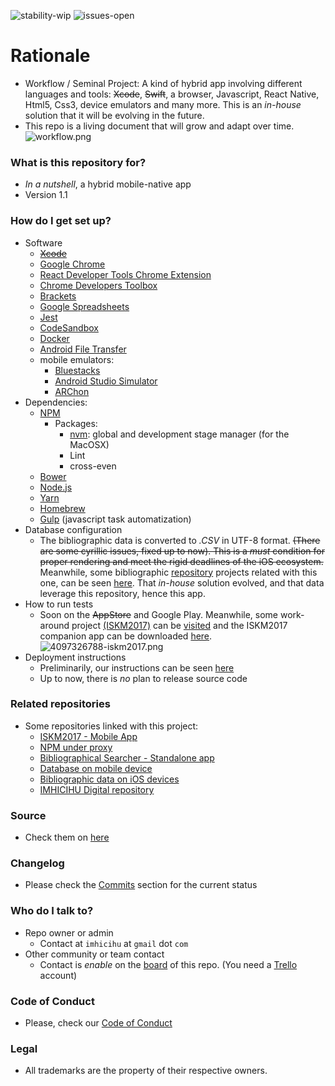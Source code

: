 ![stability-wip](https://bitbucket.org/repo/ekyaeEE/images/477405737-stability_work_in_progress.png)
![issues-open](https://bitbucket.org/repo/ekyaeEE/images/2944199103-issues_open.png)

# Rationale #

* Workflow / Seminal Project: A kind of hybrid app involving different languages and tools: ~~Xcode~~, ~~Swift~~, a browser, Javascript, React Native, Html5, Css3, device emulators and many more. This is an _in-house_ solution that it will be evolving in the future.
* This repo is a living document that will grow and adapt over time.
![workflow.png](https://bitbucket.org/repo/MrE756y/images/3463980837-workflow.png)

### What is this repository for? ###

* _In a nutshell_, a hybrid mobile-native app
* Version 1.1

### How do I get set up? ###

* Software
     - ~~[Xcode](https://developer.apple.com/xcode/)~~ 
     - [Google Chrome](https://www.google.com/chrome/)
     - [React Developer Tools Chrome Extension](https://chrome.google.com/webstore/detail/react-developer-tools/fmkadmapgofadopljbjfkapdkoienihi)
     - [Chrome Developers Toolbox](https://developers.google.com/web/tools/chrome-devtools/)
     - [Brackets](http://brackets.io/)
     - [Google Spreadsheets](https://docs.google.com/spreadsheets/)
     - [Jest](https://facebook.github.io/jest/en/)
     - [CodeSandbox](https://codesandbox.io/)
     - [Docker](https://www.docker.com/)
     - [Android File Transfer](https://www.android.com/filetransfer/)
     - mobile emulators:
          * [Bluestacks](https://www.bluestacks.com/)
          * [Android Studio Simulator](https://developer.android.com/studio/index.html)
          * [ARChon](http://archon-runtime.github.io/)
* Dependencies:
     - [NPM](https://www.npmjs.com/)
          + Packages:
               - [nvm](https://github.com/creationix/nvm): global and development stage manager (for the MacOSX)
               - Lint
               - cross-even
     - [Bower](https://bower.io/)
     - [Node.js](https://nodejs.org/)
     - [Yarn](https://yarnpkg.com/)
     - [Homebrew](https://brew.sh/)
     - [Gulp](https://gulpjs.com) (javascript task automatization)
* Database configuration
     - The bibliographic data is converted to _.CSV_ in UTF-8 format. ~~(There are some cyrillic issues, fixed up to now). This is a _must_ condition for proper rendering and meet the rigid deadlines of the iOS ecosystem.~~ Meanwhile, some bibliographic [repository](https://bitbucket.org/imhicihu/databases-repositories) projects related with this one, can be seen [here](https://bitbucket.org/imhicihu/database-on-mobile-device). That _in-house_ solution evolved, and that data leverage this repository, hence this app.  
* How to run tests
     - Soon on the ~~AppStore~~ and Google Play. Meanwhile, some work-around project [(ISKM2017)](https://bitbucket.org/imhicihu/iskm2017) can be [visited](http://www.imhicihu-conicet.gob.ar/iskm2017/) and the ISKM2017 companion app can be downloaded [here](https://play.google.com/store/apps/details?id=com.iskm2017.app_120833_124594&hl=es).
     ![4097326788-iskm2017.png](https://bitbucket.org/repo/5qRy4oR/images/1965449092-4097326788-iskm2017.png)
* Deployment instructions
     - Preliminarily, our instructions can be seen [here](https://bitbucket.org/imhicihu/bibliographical-hybrid-mobile-app/src/master/Deployment%20(checklist).md)
     - Up to now, there is _no_ plan to release source code

### Related repositories ###

* Some repositories linked with this project:
     - [ISKM2017 - Mobile App](https://bitbucket.org/imhicihu/iskm2017-mobile-app/src/)
     - [NPM under proxy](https://bitbucket.org/imhicihu/npm-under-proxy-settings/src/master/)
     - [Bibliographical Searcher - Standalone app](https://bitbucket.org/imhicihu/bibliographical-searcher-stand-alone-app/)
     - [Database on mobile device](https://bitbucket.org/imhicihu/database-on-mobile-device/)
     - [Bibliographic data on iOS devices](https://bitbucket.org/imhicihu/bibliographic-data-on-ios-devices/)
     - [IMHICIHU Digital repository](https://bitbucket.org/digital_repository/imhicihu-digital-repository/)

### Source ###

* Check them on [here](https://bitbucket.org/imhicihu/bibliographical-hybrid-mobile-app/src)

### Changelog ###

* Please check the [Commits](https://bitbucket.org/imhicihu/bibliographical-hybrid-mobile-app/commits/) section for the current status

### Who do I talk to? ###

* Repo owner or admin
     - Contact at `imhicihu` at `gmail` dot `com`
* Other community or team contact
     - Contact is _enable_ on the [board](https://bitbucket.org/imhicihu/bibliographical-hybrid-mobile-webapp-app/addon/trello/trello-board) of this repo. (You need a [Trello](https://trello.com/) account)

### Code of Conduct

* Please, check our [Code of Conduct](https://bitbucket.org/imhicihu/bibliographical-hybrid-mobile-webapp-app/src/master/code_of_conduct.md)

### Legal ###

* All trademarks are the property of their respective owners. 